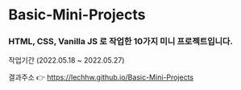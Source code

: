 # Basic-Mini-Projects

### HTML, CSS, Vanilla JS 로 작업한 10가지 미니 프로젝트입니다.
 작업기간 (2022.05.18 ~ 2022.05.27)

결과주소 👉 https://lechhw.github.io/Basic-Mini-Projects
